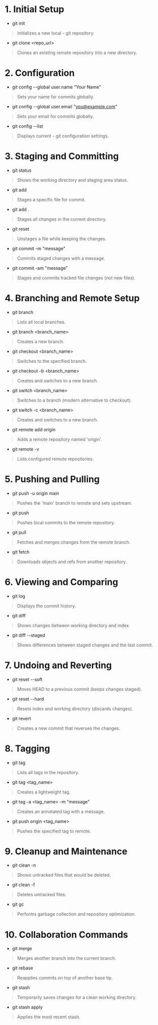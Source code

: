 # 1. Initial Setup
- git init
> Initializes a new local - git repository.
- git clone <repo_url>
> Clones an existing remote repository into a new directory.

# 2. Configuration
- git config --global user.name "Your Name"
> Sets your name for commits globally.
- git config --global user.email "you@example.com"
> Sets your email for commits globally.
- git config --list
> Displays current - git configuration settings.

# 3. Staging and Committing
- git status
> Shows the working directory and staging area status.
- git add <file>
> Stages a specific file for commit.
- git add .
> Stages all changes in the current directory.
- git reset <file>
> Unstages a file while keeping the changes.
- git commit -m "message"
> Commits staged changes with a message.
- git commit -am "message"
> Stages and commits tracked file changes (not new files).

# 4. Branching and Remote Setup
- git branch
> Lists all local branches.
- git branch <branch_name>
> Creates a new branch.
- git checkout <branch_name>
> Switches to the specified branch.
- git checkout -b <branch_name>
> Creates and switches to a new branch.
- git switch <branch_name>
> Switches to a branch (modern alternative to checkout).
- git switch -c <branch_name>
> Creates and switches to a new branch.
- git remote add origin <url>
> Adds a remote repository named 'origin'.
- git remote -v
> Lists configured remote repositories.

# 5. Pushing and Pulling
- git push -u origin main
> Pushes the 'main' branch to remote and sets upstream.
- git push
> Pushes local commits to the remote repository.
- git pull
> Fetches and merges changes from the remote branch.
- git fetch
> Downloads objects and refs from another repository.

# 6. Viewing and Comparing
- git log
> Displays the commit history.
- git diff
> Shows changes between working directory and index.
- git diff --staged
> Shows differences between staged changes and the last commit.

# 7. Undoing and Reverting
- git reset --soft <commit>
> Moves HEAD to a previous commit (keeps changes staged).
- git reset --hard <commit>
> Resets index and working directory (discards changes).
- git revert <commit>
> Creates a new commit that reverses the changes.

# 8. Tagging
- git tag
> Lists all tags in the repository.
- git tag <tag_name>
> Creates a lightweight tag.
- git tag -a <tag_name> -m "message"
> Creates an annotated tag with a message.
- git push origin <tag_name>
> Pushes the specified tag to remote.

# 9. Cleanup and Maintenance
- git clean -n
> Shows untracked files that would be deleted.
- git clean -f
> Deletes untracked files.
- git gc
> Performs garbage collection and repository optimization.

# 10. Collaboration Commands
- git merge <branch>
> Merges another branch into the current branch.
- git rebase <branch>
> Reapplies commits on top of another base tip.
- git stash
> Temporarily saves changes for a clean working directory.
- git stash apply
> Applies the most recent stash.
